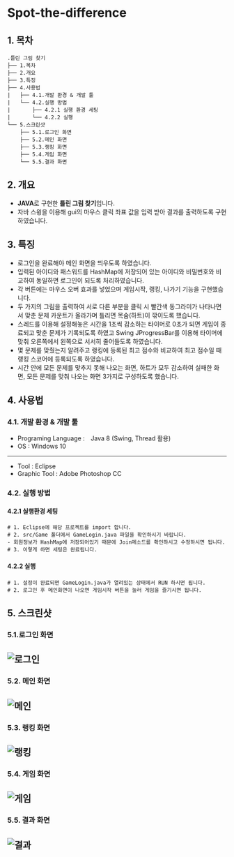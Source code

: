 # Spot-the-difference

## 1. 목차
```
.틀린 그림 찾기
├── 1.목차
├── 2.개요
├── 3.특징
├── 4.사용법
|   ├── 4.1.개발 환경 & 개발 툴
|   └── 4.2.실행 방법
|       ├── 4.2.1 실행 환경 세팅
|       └── 4.2.2 실행
└── 5.스크린샷
    ├── 5.1.로그인 화면
    ├── 5.2.메인 화면
    ├── 5.3.랭킹 화면
    ├── 5.4.게임 화면
    └── 5.5.결과 화면
```



## 2. 개요
 - **JAVA**로 구현한 **틀린 그림 찾기**입니다. 
 - 자바 스윙을 이용해 gui의 마우스 클릭 좌표 값을 입력 받아 결과를 출력하도록 구현하였습니다.


 
## 3. 특징
- 로그인을 완료해야 메인 화면을 띄우도록 하였습니다.
- 입력된 아이디와 패스워드를 HashMap에 저장되어 있는 아이디와 비밀번호와 비교하여 동일하면 로그인이 되도록 처리하였습니다.
- 각 버튼에는 마우스 오버 효과를 넣었으며 게임시작, 랭킹, 나가기 기능을 구현했습니다.
- 두 가지의 그림을 출력하여 서로 다른 부분을 클릭 시 빨간색 동그라미가 나타나면서 맞춘 문제 카운트가 올라가며 틀리면 목숨(하트)이 깎이도록 했습니다.
- 스레드를 이용해 설정해놓은 시간을 1초씩 감소하는 타이머로 0초가 되면 게임이 종료되고 맞춘 문제가 기록되도록 하였고 Swing JProgressBar를 이용해 타이머에 맞춰 오른쪽에서 왼쪽으로 서서히 줄어들도록 하였습니다.
- 몇 문제를 맞췄는지 알려주고 랭킹에 등록된 최고 점수와 비교하여 최고 점수일 때 랭킹 스코어에 등록되도록 하였습니다.
- 시간 안에 모든 문제를 맞추지 못해 나오는 화면, 하트가 모두 감소하여 실패한 화면, 모든 문제를 맞춰 나오는 화면 3가지로 구성하도록 했습니다.



## 4. 사용법
### 4.1. 개발 환경 & 개발 툴
- Programing Language :　Java 8 (Swing, Thread 활용) 
- OS : Windows 10
-----------------------------------------------------------------------------
- Tool : Eclipse 
- Graphic Tool : Adobe Photoshop CC


### 4.2. 실행 방법
#### 4.2.1 실행환경 세팅
```
# 1. Eclipse에 해당 프로젝트를 import 합니다.
# 2. src/Game 폴더에서 GameLogin.java 파일을 확인하시기 바랍니다. 
- 회원정보가 HashMap에 저장되어있기 때문에 Join메소드를 확인하시고 수정하시면 됩니다.
# 3. 이렇게 하면 세팅은 완료됩니다.
```
#### 4.2.2 실행
```
# 1. 설정이 완료되면 GameLogin.java가 열려있는 상태에서 RUN 하시면 됩니다.
# 2. 로그인 후 메인화면이 나오면 게임시작 버튼을 눌러 게임을 즐기시면 됩니다.
```


## 5. 스크린샷

### 5.1.로그인 화면
 ![로그인](./screenshot/login.PNG)
 -------------

### 5.2. 메인 화면
 ![메인](./screenshot/main.PNG)
 -------------
 
 ### 5.3. 랭킹 화면
 ![랭킹](./screenshot/rank.PNG)
 -------------
  
 ### 5.4. 게임 화면
 ![게임](./screenshot/play.PNG)
 -------------
  
 ### 5.5. 결과 화면
 ![결과](./screenshot/result.PNG)
 -------------

